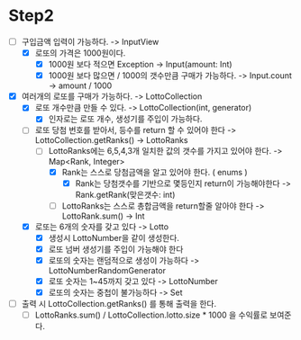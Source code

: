 # Step2
- [ ] 구입금액 입력이 가능하다. -> InputView
    - [X] 로또의 가격은 1000원이다.
        - [X] 1000원 보다 적으면 Exception -> Input(amount: Int)
        - [X] 1000원 보다 많으면 / 1000의 갯수만큼 구매가 가능하다. -> Input.count -> amount / 1000
    
- [X] 여러개의 로또를 구매가 가능하다. -> LottoCollection
    - [X] 로또 개수만큼 만들 수 있다. -> LottoCollection(int, generator)
        - [X] 인자로는 로또 개수, 생성기를 주입이 가능하다.
    - [ ] 로또 당첨 번호를 받아서, 등수를 return 할 수 있어야 한다 -> LottoCollection.getRanks() -> LottoRanks
        - [ ] LottoRanks에는 6,5,4,3개 일치한 값의 갯수를 가지고 있어야 한다. -> Map<Rank, Integer> 
            - [X] Rank는 스스로 당첨금액을 알고 있어야 한다. ( enums ) 
                - [X] Rank는 당첨갯수를 기반으로 몇등인지 return이 가능해야한다 -> Rank.getRank(맞은갯수: int)
            - [ ] LottoRanks는 스스로 총합금액을 return할줄 알아야 한다 -> LottoRank.sum() -> Int
      
    - [X] 로또는 6개의 숫자를 갖고 있다 -> Lotto
        - [X] 생성시 LottoNumber을 같이 생성한다.
        - [X] 로또 넘버 생성기를 주입이 가능해야 한다 
        - [X] 로또의 숫자는 랜덤적으로 생성이 가능하다 -> LottoNumberRandomGenerator
        - [X] 로또 숫자는 1~45까지 갖고 있다 -> LottoNumber
        - [X] 로또의 숫자는 중첩이 불가능하다 -> Set
- [ ] 출력 시 LottoCollection.getRanks() 를 통해 출력을 한다.
    - [ ] LottoRanks.sum() / LottoCollection.lotto.size * 1000 을 수익률로 보여준다.
